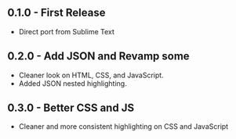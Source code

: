## 0.1.0 - First Release
* Direct port from Sublime Text

## 0.2.0 - Add JSON and Revamp some
* Cleaner look on HTML, CSS, and JavaScript.
* Added JSON nested highlighting.

## 0.3.0 - Better CSS and JS
* Cleaner and more consistent highlighting on CSS and JavaScript
